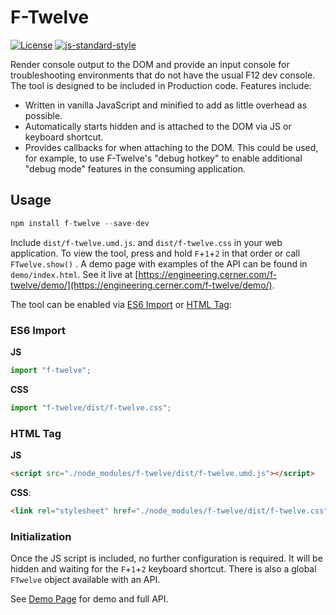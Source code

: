 # F-Twelve
[![License](https://img.shields.io/badge/License-Apache%202.0-blue.svg)](https://opensource.org/licenses/Apache-2.0)
[![js-standard-style](https://img.shields.io/badge/code%20style-standard-brightgreen.svg)](http://standardjs.com)

Render console output to the DOM and provide an input console for troubleshooting environments that do not have the usual F12 dev console. The tool is designed to be included in Production code. Features include: 

 - Written in vanilla JavaScript and minified to add as little overhead as possible.
 - Automatically starts hidden and is attached to the DOM via JS or keyboard shortcut.
 - Provides callbacks for when attaching to the DOM. This could be used, for example, to use F-Twelve's "debug hotkey" to enable additional "debug mode" features in the consuming application. 

## Usage

```js
npm install f-twelve --save-dev
```

Include `dist/f-twelve.umd.js`. and `dist/f-twelve.css` in your web application. To view the tool, press and hold `F`+`1`+`2` in that order or call `FTwelve.show()` . A demo page with examples of the API can be found in `demo/index.html`. See it live at [https://engineering.cerner.com/f-twelve/demo/](https://engineering.cerner.com/f-twelve/demo/).

The tool can be enabled via [ES6 Import](#es6-import) or [HTML Tag](#html-tag):

### ES6 Import

**JS** 
```js 
import "f-twelve";
```

**CSS**
```js
import "f-twelve/dist/f-twelve.css";
```

### HTML Tag

**JS**
```html
<script src="./node_modules/f-twelve/dist/f-twelve.umd.js"></script>
```

**CSS**: 
```html
<link rel="stylesheet" href="./node_modules/f-twelve/dist/f-twelve.css"/>
```

### Initialization
Once the JS script is included, no further configuration is required. It will be hidden and waiting for the `F`+`1`+`2` keyboard shortcut. There is also a global `FTwelve` object available with an API.  

See [Demo Page](https://engineering.cerner.com/f-twelve/demo/) for demo and full API. 
